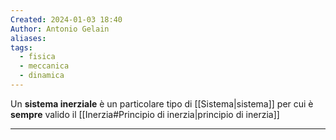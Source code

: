 ```yaml
---
Created: 2024-01-03 18:40
Author: Antonio Gelain
aliases: 
tags:
  - fisica
  - meccanica
  - dinamica
---
```


Un **sistema inerziale** è un particolare tipo di [[Sistema|sistema]] per cui è **sempre** valido il [[Inerzia#Principio di inerzia|principio di inerzia]]

---

